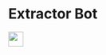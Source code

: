 # Extractor Bot

<a href="https://heroku.com/deploy?template=https://github.com/KINGSKR/ID-Pass-to-Txt-Extractor">
     <img height="30px" src="https://img.shields.io/badge/Deploy%20To%20Heroku-blueviolet?style=for-the-badge&logo=heroku">
  </a>
